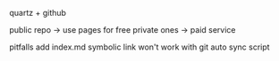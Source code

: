 quartz + github

public repo -> use pages for free
private ones -> paid service

pitfalls
	add index.md
	symbolic link won't work with git
	auto sync script

